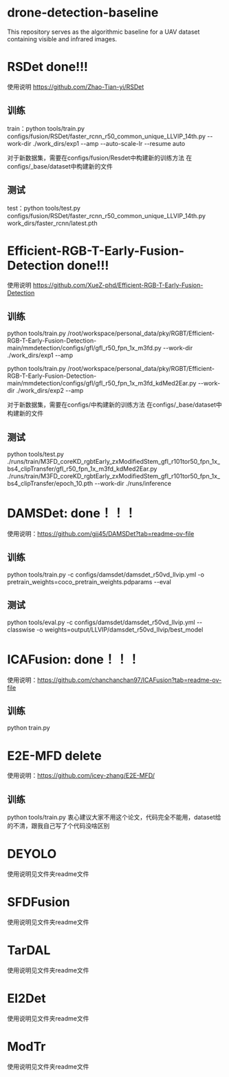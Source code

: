 # drone-detection-baseline
This repository serves as the algorithmic baseline for a UAV dataset containing visible and infrared images.

# RSDet  done!!!
使用说明 https://github.com/Zhao-Tian-yi/RSDet

## 训练
train：python tools/train.py configs/fusion/RSDet/faster_rcnn_r50_common_unique_LLVIP_14th.py --work-dir ./work_dirs/exp1 --amp --auto-scale-lr --resume auto

对于新数据集，需要在configs/fusion/Resdet中构建新的训练方法 在configs/_base/dataset中构建新的文件  
## 测试
test：python tools/test.py configs/fusion/RSDet/faster_rcnn_r50_common_unique_LLVIP_14th.py work_dirs/faster_rcnn/latest.pth



# Efficient-RGB-T-Early-Fusion-Detection   done!!!
使用说明 https://github.com/XueZ-phd/Efficient-RGB-T-Early-Fusion-Detection

## 训练
python tools/train.py  /root/workspace/personal_data/pky/RGBT/Efficient-RGB-T-Early-Fusion-Detection-main/mmdetection/configs/gfl/gfl_r50_fpn_1x_m3fd.py --work-dir ./work_dirs/exp1 --amp 

python tools/train.py  /root/workspace/personal_data/pky/RGBT/Efficient-RGB-T-Early-Fusion-Detection-main/mmdetection/configs/gfl/gfl_r50_fpn_1x_m3fd_kdMed2Ear.py --work-dir ./work_dirs/exp2 --amp 

对于新数据集，需要在configs/中构建新的训练方法 在configs/_base/dataset中构建新的文件
## 测试
python tools/test.py ./runs/train/M3FD_coreKD_rgbtEarly_zxModifiedStem_gfl_r101tor50_fpn_1x_bs4_clipTransfer/gfl_r50_fpn_1x_m3fd_kdMed2Ear.py ./runs/train/M3FD_coreKD_rgbtEarly_zxModifiedStem_gfl_r101tor50_fpn_1x_bs4_clipTransfer/epoch_10.pth --work-dir ./runs/inference



# DAMSDet:  done！！！
使用说明：https://github.com/gjj45/DAMSDet?tab=readme-ov-file
## 训练
python tools/train.py -c configs/damsdet/damsdet_r50vd_llvip.yml -o pretrain_weights=coco_pretrain_weights.pdparams --eval

## 测试
python tools/eval.py -c configs/damsdet/damsdet_r50vd_llvip.yml --classwise -o weights=output/LLVIP/damsdet_r50vd_llvip/best_model


# ICAFusion: done！！！ 
使用说明：https://github.com/chanchanchan97/ICAFusion?tab=readme-ov-file

## 训练
python train.py

# E2E-MFD delete
使用说明：https://github.com/icey-zhang/E2E-MFD/
## 训练
python tools/train.py
衷心建议大家不用这个论文，代码完全不能用，dataset给的不清，跟我自己写了个代码没啥区别
# DEYOLO
使用说明见文件夹readme文件

# SFDFusion
使用说明见文件夹readme文件

# TarDAL
使用说明见文件夹readme文件

# EI2Det
使用说明见文件夹readme文件

# ModTr
使用说明见文件夹readme文件


